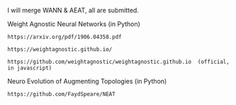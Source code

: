 I will merge WANN & AEAT, all are submitted.


Weight Agnostic Neural Networks  (in Python)

    https://arxiv.org/pdf/1906.04358.pdf
    
    https://weightagnostic.github.io/    
 
    https://github.com/weightagnostic/weightagnostic.github.io  (official, in javascript)


Neuro Evolution of Augmenting Topologies  (in Python)

    https://github.com/FaydSpeare/NEAT
